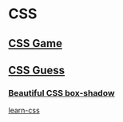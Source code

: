 # CSS

<!--start from chp 15 362 layout -->

## [CSS Game](https://flukeout.github.io/)

## [CSS Guess](https://www.guess-css.app/)

### [Beautiful CSS box-shadow](https://getcssscan.com/css-box-shadow-examples)

[learn-css](https://www.codecademy.com/learn/learn-css)
